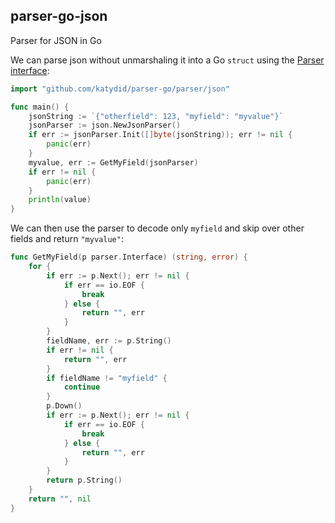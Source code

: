 ## parser-go-json

Parser for JSON in Go

We can parse json without unmarshaling it into a Go `struct` using the [Parser interface](https://github.com/katydid/parser-go):

```go
import "github.com/katydid/parser-go/parser/json"

func main() {
    jsonString := `{"otherfield": 123, "myfield": "myvalue"}`
    jsonParser := json.NewJsonParser()
    if err := jsonParser.Init([]byte(jsonString)); err != nil {
        panic(err)
    }
    myvalue, err := GetMyField(jsonParser)
    if err != nil {
        panic(err)
    }
    println(value)
}
```

We can then use the parser to decode only `myfield` and skip over other fields and return `"myvalue"`:

```go
func GetMyField(p parser.Interface) (string, error) {
	for {
		if err := p.Next(); err != nil {
			if err == io.EOF {
				break
			} else {
				return "", err
			}
		}
		fieldName, err := p.String()
		if err != nil {
			return "", err
		}
		if fieldName != "myfield" {
			continue
		}
		p.Down()
		if err := p.Next(); err != nil {
			if err == io.EOF {
				break
			} else {
				return "", err
			}
		}
		return p.String()
	}
	return "", nil
}
```
